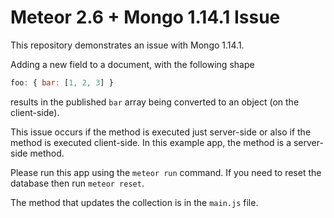# Meteor 2.6 + Mongo 1.14.1 Issue

This repository demonstrates an issue with Mongo 1.14.1. 

Adding a new field to a document, with the following shape 

```javascript
foo: { bar: [1, 2, 3] }
```

results in the published `bar` array being converted to an object (on the client-side). 

This issue occurs if the method is executed just server-side or also if the method is executed client-side. In this example app, the method is a server-side method. 



Please run this app using the `meteor run` command. If you need to reset the database then run `meteor reset`. 


The method that updates the collection is in the `main.js` file.
